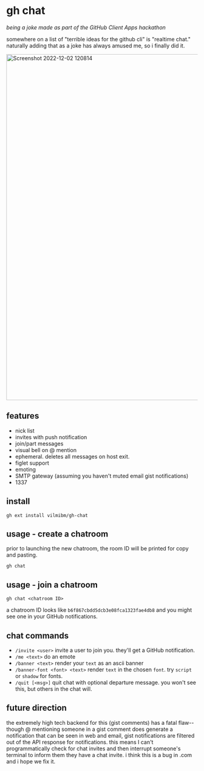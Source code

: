 # gh chat

_being a joke made as part of the GitHub Client Apps hackathon_

somewhere on a list of "terrible ideas for the github cli" is "realtime chat." naturally adding that as a joke has always amused me, so i finally did it.

<img width="911" alt="Screenshot 2022-12-02 120814" src="https://user-images.githubusercontent.com/98482/205377404-20db202d-c9d8-4ec9-a108-d7ec26d24ee3.png">

## features

- nick list
- invites with push notification
- join/part messages
- visual bell on @ mention
- ephemeral. deletes all messages on host exit.
- figlet support
- emoting
- SMTP gateway (assuming you haven't muted email gist notifications)
- 1337

## install

`gh ext install vilmibm/gh-chat`

## usage - create a chatroom

prior to launching the new chatroom, the room ID will be printed for copy and pasting.

`gh chat`

## usage - join a chatroom

`gh chat <chatroom ID>`

a chatroom ID looks like `b6f867cbdd5dcb3e08fca1323fae4db8` and you might see one in your GitHub notifications.

## chat commands

- `/invite <user>` invite a user to join you. they'll get a GitHub notification.
- `/me <text>` do an emote
- `/banner <text>` render your `text` as an ascii banner
- `/banner-font <font> <text>` render `text` in the chosen `font`. try `script` or `shadow` for fonts.
- `/quit [<msg>]` quit chat with optional departure message. you won't see this, but others in the chat will.

## future direction

the extremely high tech backend for this (gist comments) has a fatal
flaw--though @ mentioning someone in a gist comment does generate a
notification that can be seen in web and email, gist notifications are filtered
out of the API response for notifications. this means I can't programmatically
check for chat invites and then interrupt someone's terminal to inform them
they have a chat invite. i think this is a bug in .com and i hope we fix it.

